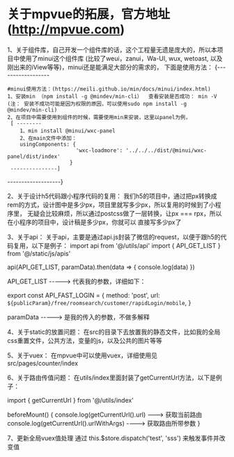 # 关于mpvue的拓展，官方地址(http://mpvue.com)

1、关于组件库，自己开发一个组件库的话，这个工程量无遗是庞大的，所以本项目中使用了minui这个组件库
  (比较了weui，zanui，Wa-UI, wux, wetoast, 以及刚出来的iView等等)，minui还是能满足大部分的需求的，
  下面是使用方法：
{------------------

    #minui使用方法：(https://meili.github.io/min/docs/minui/index.html)
    1、安装min （npm install -g @mindev/min-cli）  查看安装是否成功： min -V
    (注： 安装不成功可能是因为权限的原因，可以使用sudo npm install -g @mindev/min-cli)
    2、在项目中需要使用到组件的时候，需要使用min来安装，这里以panel为例，
     [ --------
        1、min install @minui/wxc-panel
        2、在main文件中添加：
        usingComponents: {
                          'wxc-loadmore': '../../../dist/@minui/wxc-panel/dist/index'
                        }
     ---------------]

-------------------}

2、关于设计h5代码跟小程序代码的复用：
   我们h5的项目中，通过把px转换成rem的方式，设计图中是多少px，项目里就写多少px，所以复用的时候到了小程序里，
   无疑会比较麻烦，所以通过postcss做了一层转换，让px === rpx，所以在小程序的项目中，设计稿是多少px，你就可以
   直接写多少px了

3、关于api：
  关于api，主要是通过api.js封装了微信的request，以便于跟h5的代码复用，以下是例子：
  import api from '@/utils/api'
  import { API_GET_LIST } from '@/static/js/apis'

  api(API_GET_LIST, paramData).then(data => {
            console.log(data)
          })

  API_GET_LIST -----> 代表我的参数，详细如下：

  export const API_FAST_LOGIN = {
    method: 'post',
    url: `${publicParam}/free/roomsearch/customer/rapidLogin/mobile`,
  }

  paramData -----> 是我的传入的参数，不做多解释


4、关于static的放置问题：
  在src的目录下去放置我的静态文件，比如我的全局css重置文件，公共方法，变量的js，以及公共的图片等等

5、关于vuex：
  在mpvue中可以使用vuex，详细使用见src/pages/counter/index

6、关于路由传值问题：
  在utils/index里面封装了getCurrentUrl方法，以下是例子：

  import { getCurrentUrl } from '@/utils/index'

  beforeMount() {
        console.log(getCurrentUrl().url) ---> 获取当前路由
        console.log(getCurrentUrl().urlWithArgs)  ----> 获取路由所带参数
      }

7、更新全局vuex值处理
通过  this.$store.dispatch('test', 'sss') 来触发事件并改变值

